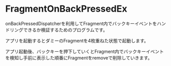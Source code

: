 # FragmentOnBackPressedEx

onBackPressedDispatcherを利用してFragment内でバックキーイベントをハンドリングできるか検証するためのプログラムです。

アプリを起動するとダミーのFragmentを4枚重ねた状態で起動します。

アプリ起動後、バックキーを押下していくとFragment内でバックキーイベントを検知し手前に表示した順番にFragmentをremoveで削除していきます。
